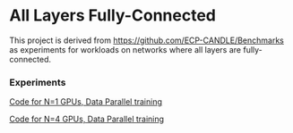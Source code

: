 # All Layers Fully-Connected

This project is derived from https://github.com/ECP-CANDLE/Benchmarks as experiments for workloads on networks where all layers are fully-connected.

### Experiments
[Code for N=1 GPUs, Data Parallel training](https://github.com/aurotripathy/all-fully-connected/blob/master/Pilot1/P1B1/p1b1_baseline_keras2.py)

[Code for N=4 GPUs, Data Parallel training](https://github.com/aurotripathy/all-fully-connected/blob/master/Pilot1/P1B1/4-gpu-p1b1_baseline_keras2.py)




